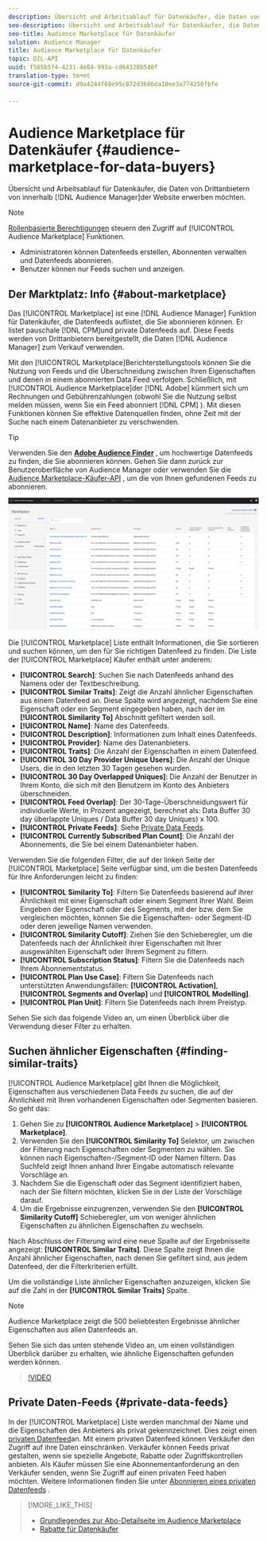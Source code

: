 ```yaml
---
description: Übersicht und Arbeitsablauf für Datenkäufer, die Daten von Drittanbietern in Audience Manager erwerben möchten
seo-description: Übersicht und Arbeitsablauf für Datenkäufer, die Daten von Drittanbietern in Audience Manager erwerben möchten
seo-title: Audience Marketplace für Datenkäufer
solution: Audience Manager
title: Audience Marketplace für Datenkäufer
topic: DIL-API
uuid: f505b5f4-4231-4e84-993a-cd64128b540f
translation-type: tm+mt
source-git-commit: d9a4244f68e95c872d3686da10ee3a774250fbfe

---
```



# Audience Marketplace für Datenkäufer {#audience-marketplace-for-data-buyers}

Übersicht und Arbeitsablauf für Datenkäufer, die Daten von Drittanbietern von innerhalb [!DNL Audience Manager]der Website erwerben möchten.

>[!NOTE]
>[Rollenbasierte Berechtigungen](../../../reporting/reports-dashboard.md) steuern den Zugriff auf [!UICONTROL Audience Marketplace] Funktionen.
>
>* Administratoren können Datenfeeds erstellen, Abonnenten verwalten und Datenfeeds abonnieren.
>* Benutzer können nur Feeds suchen und anzeigen.


## Der Marktplatz: Info {#about-marketplace}

<!-- c_marketplace_about.xml -->

Das [!UICONTROL Marketplace] ist eine [!DNL Audience Manager] Funktion für Datenkäufer, die Datenfeeds auflistet, die Sie abonnieren können. Er listet pauschale [!DNL CPM]und private Datenfeeds auf. Diese Feeds werden von Drittanbietern bereitgestellt, die Daten [!DNL Audience Manager] zum Verkauf verwenden.

Mit den [!UICONTROL Marketplace]Berichterstellungstools können Sie die Nutzung von Feeds und die Überschneidung zwischen Ihren Eigenschaften und denen in einem abonnierten Data Feed verfolgen. Schließlich, mit [!UICONTROL Audience Marketplace]der [!DNL Adobe] kümmert sich um Rechnungen und Gebührenzahlungen (obwohl Sie die Nutzung selbst melden müssen, wenn Sie ein Feed abonniert [!DNL CPM] ). Mit diesen Funktionen können Sie effektive Datenquellen finden, ohne Zeit mit der Suche nach einem Datenanbieter zu verschwenden.

>[!TIP]
>
>Verwenden Sie den **[Adobe Audience Finder](https://www.adobe-audience-finder.com/)** , um hochwertige Datenfeeds zu finden, die Sie abonnieren können. Gehen Sie dann zurück zur Benutzeroberfläche von Audience Manager oder verwenden Sie die [Audience Marketplace-Käufer-API](https://bank.demdex.com/portal/swagger/index.html#/Audience_Marketplace_Buyer_API) , um die von Ihnen gefundenen Feeds zu abonnieren.

![Käufermarktplatz-overview](assets/buyer-marketplace-overview.png)

Die [!UICONTROL Marketplace] Liste enthält Informationen, die Sie sortieren und suchen können, um den für Sie richtigen Datenfeed zu finden. Die Liste der [!UICONTROL Marketplace] Käufer enthält unter anderem:

* **[!UICONTROL Search]**: Suchen Sie nach Datenfeeds anhand des Namens oder der Textbeschreibung.
* **[!UICONTROL Similar Traits]**: Zeigt die Anzahl ähnlicher Eigenschaften aus einem Datenfeed an. Diese Spalte wird angezeigt, nachdem Sie eine Eigenschaft oder ein Segment eingegeben haben, nach der im **[!UICONTROL Similarity To]** Abschnitt gefiltert werden soll.
* **[!UICONTROL Name]**: Name des Datenfeeds.
* **[!UICONTROL Description]**: Informationen zum Inhalt eines Datenfeeds.
* **[!UICONTROL Provider]**: Name des Datenanbieters.
* **[!UICONTROL Traits]**: Die Anzahl der Eigenschaften in einem Datenfeed.
* **[!UICONTROL 30 Day Provider Unique Users]**: Die Anzahl der Unique Users, die in den letzten 30 Tagen gesehen wurden.
* **[!UICONTROL 30 Day Overlapped Uniques]**: Die Anzahl der Benutzer in Ihrem Konto, die sich mit den Benutzern im Konto des Anbieters überschneiden.
* **[!UICONTROL Feed Overlap]**: Der 30-Tage-Überschneidungswert für individuelle Werte, in Prozent angezeigt, berechnet als: Data Buffer 30 day überlappte Uniques / Data Buffer 30 day Uniques) x 100.
* **[!UICONTROL Private Feeds]**: Siehe [Private Data Feeds](../../../features/audience-marketplace/marketplace-private-feeds.md).
* **[!UICONTROL Currently Subscribed Plan Count]**: Die Anzahl der Abonnements, die Sie bei einem Datenanbieter haben.

Verwenden Sie die folgenden Filter, die auf der linken Seite der [!UICONTROL Marketplace] Seite verfügbar sind, um die besten Datenfeeds für Ihre Anforderungen leicht zu finden:

* **[!UICONTROL Similarity To]**: Filtern Sie Datenfeeds basierend auf ihrer Ähnlichkeit mit einer Eigenschaft oder einem Segment Ihrer Wahl. Beim Eingeben der Eigenschaft oder des Segments, mit der bzw. dem Sie vergleichen möchten, können Sie die Eigenschaften- oder Segment-ID oder deren jeweilige Namen verwenden.
* **[!UICONTROL Similarity Cutoff]**: Ziehen Sie den Schieberegler, um die Datenfeeds nach der Ähnlichkeit ihrer Eigenschaften mit Ihrer ausgewählten Eigenschaft oder Ihrem Segment zu filtern.
* **[!UICONTROL Subscription Status]**: Filtern Sie die Datenfeeds nach Ihrem Abonnementstatus.
* **[!UICONTROL Plan Use Case]**: Filtern Sie Datenfeeds nach unterstützten Anwendungsfällen: **[!UICONTROL Activation]**, **[!UICONTROL Segments and Overlap]** und **[!UICONTROL Modelling]**.
* **[!UICONTROL Plan Unit]**: Filtern Sie Datenfeeds nach ihrem Preistyp.

Sehen Sie sich das folgende Video an, um einen Überblick über die Verwendung dieser Filter zu erhalten.

## Suchen ähnlicher Eigenschaften {#finding-similar-traits}

[!UICONTROL Audience Marketplace] gibt Ihnen die Möglichkeit, Eigenschaften aus verschiedenen Data Feeds zu suchen, die auf der Ähnlichkeit mit Ihren vorhandenen Eigenschaften oder Segmenten basieren. So geht das:

1. Gehen Sie zu **[!UICONTROL Audience Marketplace]** &gt; **[!UICONTROL Marketplace]**.
2. Verwenden Sie den **[!UICONTROL Similarity To]** Selektor, um zwischen der Filterung nach Eigenschaften oder Segmenten zu wählen. Sie können nach Eigenschaften-/Segment-ID oder Namen filtern. Das Suchfeld zeigt Ihnen anhand Ihrer Eingabe automatisch relevante Vorschläge an.
3. Nachdem Sie die Eigenschaft oder das Segment identifiziert haben, nach der Sie filtern möchten, klicken Sie in der Liste der Vorschläge darauf.
4. Um die Ergebnisse einzugrenzen, verwenden Sie den **[!UICONTROL Similarity Cutoff]** Schieberegler, um von weniger ähnlichen Eigenschaften zu ähnlichen Eigenschaften zu wechseln.

Nach Abschluss der Filterung wird eine neue Spalte auf der Ergebnisseite angezeigt: **[!UICONTROL Similar Traits]**. Diese Spalte zeigt Ihnen die Anzahl ähnlicher Eigenschaften, nach denen Sie gefiltert sind, aus jedem Datenfeed, der die Filterkriterien erfüllt.

Um die vollständige Liste ähnlicher Eigenschaften anzuzeigen, klicken Sie auf die Zahl in der **[!UICONTROL Similar Traits]** Spalte.

>[!NOTE]
>
> Audience Marketplace zeigt die 500 beliebtesten Ergebnisse ähnlicher Eigenschaften aus allen Datenfeeds an.

Sehen Sie sich das unten stehende Video an, um einen vollständigen Überblick darüber zu erhalten, wie ähnliche Eigenschaften gefunden werden können.

>[!VIDEO](https://video.tv.adobe.com/v/29370/?captions=ger)


## Private Daten-Feeds {#private-data-feeds}

In der [!UICONTROL Marketplace] Liste werden manchmal der Name und die Eigenschaften des Anbieters als privat gekennzeichnet. Dies zeigt einen [privaten Datenfeed](../../../features/audience-marketplace/marketplace-private-feeds.md)an. Mit einem privaten Datenfeed können Verkäufer den Zugriff auf ihre Daten einschränken. Verkäufer können Feeds privat gestalten, wenn sie spezielle Angebote, Rabatte oder Zugriffskontrollen anbieten. Als Käufer müssen Sie eine Abonnementanforderung an den Verkäufer senden, wenn Sie Zugriff auf einen privaten Feed haben möchten. Weitere Informationen finden Sie unter [Abonnieren eines privaten Datenfeeds](../../../features/audience-marketplace/marketplace-data-buyers/marketplace-manage-subscriptions.md#subscript-private-data-feed) .

>[!MORE_LIKE_THIS]
>
>* [Grundlegendes zur Abo-Detailseite im Audience Marketplace](../../../features/audience-marketplace/marketplace-data-buyers/marketplace-manage-subscriptions.md#marketplace-buyer-details)
>* [Rabatte für Datenkäufer](../../../features/audience-marketplace/marketplace-data-buyers/marketplace-manage-subscriptions.md#buyer-discount)

